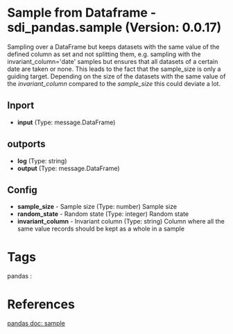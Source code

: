 # Sample from Dataframe - sdi_pandas.sample (Version: 0.0.17)

Sampling over a DataFrame but keeps datasets with the same value of the             defined column as set and not splitting them, e.g. sampling with the invariant_column='date' samples             but ensures that all datasets of a certain date are taken or none. This leads to the fact that the             sample_size is only a guiding target. Depending on the size of the datasets with the same value of             the *invariant_column* compared to the *sample_size* this could deviate a lot. 

## Inport

* **input** (Type: message.DataFrame) 

## outports

* **log** (Type: string) 
* **output** (Type: message.DataFrame) 

## Config

* **sample_size** - Sample size (Type: number) Sample size
* **random_state** - Random state (Type: integer) Random state
* **invariant_column** - Invariant column (Type: string) Column where all the same value records should be kept as a whole in a sample


# Tags
pandas : 

# References
[pandas doc: sample](https://pandas.pydata.org/pandas-docs/stable/reference/api/pandas.DataFrame.sample.html)

